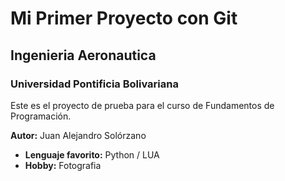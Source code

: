 # Mi Primer Proyecto con Git
## Ingenieria Aeronautica
### Universidad Pontificia Bolivariana

Este es el proyecto de prueba para el curso de Fundamentos de Programación.

**Autor:** Juan Alejandro Solórzano
- **Lenguaje favorito:** Python / LUA
- **Hobby:** Fotografia